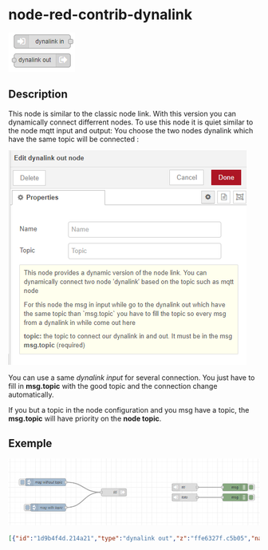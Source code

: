 # node-red-contrib-dynalink 

![nodes](img/nodes.PNG)

## Description 

This node is similar to the classic node link. With this version you can dynamically connect differrent nodes.
To use this node it is quiet similar to the node mqtt input and output: 
You choose the two nodes dynalink which have the same topic will be connected : 

![nparam](img/param.PNG)

You can use a same *dynalink input* for several connection. You just have to fill in **msg.topic** with the good topic and the connection change automatically.

If you but a topic in the node configuration and you msg have a topic, the **msg.topic** will have priority on the **node topic**.


## Exemple
![example](img/example.PNG)

```JSON
[{"id":"1d9b4f4d.214a21","type":"dynalink out","z":"ffe6327f.c5b05","name":"titi","topic":"titi","x":490,"y":240,"wires":[]},{"id":"b2b87fcc.dff04","type":"dynalink in","z":"ffe6327f.c5b05","name":"titi","topic":"titi","x":770,"y":220,"wires":[["30e1ed6e.af34d2"]]},{"id":"db9dc371.4788a","type":"dynalink in","z":"ffe6327f.c5b05","name":"toto","topic":"toto","x":770,"y":260,"wires":[["3a277004.3f9ea"]]},{"id":"4c017589.e76abc","type":"inject","z":"ffe6327f.c5b05","name":"msg without topic","props":[{"p":"payload"}],"repeat":"","crontab":"","once":false,"onceDelay":0.1,"topic":"","payload":"Hello World","payloadType":"str","x":220,"y":200,"wires":[["1d9b4f4d.214a21"]]},{"id":"8f08f319.723df","type":"inject","z":"ffe6327f.c5b05","name":"msg with topic","props":[{"p":"payload"},{"p":"topic","vt":"str"}],"repeat":"","crontab":"","once":false,"onceDelay":0.1,"topic":"toto","payload":"Hello World","payloadType":"str","x":230,"y":300,"wires":[["1d9b4f4d.214a21"]]},{"id":"30e1ed6e.af34d2","type":"debug","z":"ffe6327f.c5b05","name":"","active":true,"tosidebar":true,"console":false,"tostatus":false,"complete":"true","targetType":"full","statusVal":"","statusType":"auto","x":970,"y":220,"wires":[]},{"id":"3a277004.3f9ea","type":"debug","z":"ffe6327f.c5b05","name":"","active":true,"tosidebar":true,"console":false,"tostatus":false,"complete":"true","targetType":"full","statusVal":"","statusType":"auto","x":970,"y":260,"wires":[]}]
```
